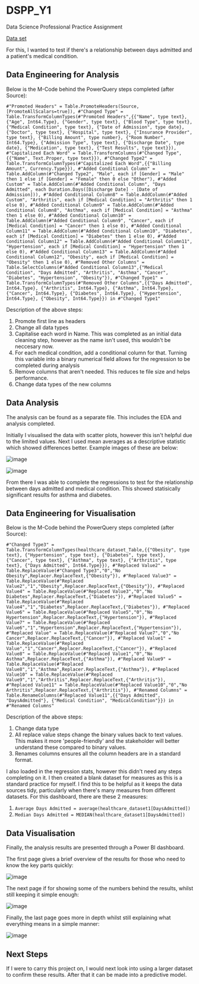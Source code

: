 # DSPP_Y1
Data Science Professional Practice Assignment

[Data set](https://www.kaggle.com/datasets/prasad22/healthcare-dataset?resource=download)

For this, I wanted to test if there's a relationship between days admitted and a patient's medical condition. 

## Data Engineering for Analysis
Below is the M-Code behind the PowerQuery steps completed (after Source):

`#"Promoted Headers" = Table.PromoteHeaders(Source, [PromoteAllScalars=true]),
    #"Changed Type" = Table.TransformColumnTypes(#"Promoted Headers",{{"Name", type text}, {"Age", Int64.Type}, {"Gender", type text}, {"Blood Type", type text}, {"Medical Condition", type text}, {"Date of Admission", type date}, {"Doctor", type text}, {"Hospital", type text}, {"Insurance Provider", type text}, {"Billing Amount", type number}, {"Room Number", Int64.Type}, {"Admission Type", type text}, {"Discharge Date", type date}, {"Medication", type text}, {"Test Results", type text}}),
    #"Capitalized Each Word" = Table.TransformColumns(#"Changed Type",{{"Name", Text.Proper, type text}}),
    #"Changed Type2" = Table.TransformColumnTypes(#"Capitalized Each Word",{{"Billing Amount", Currency.Type}}),
    #"Added Conditional Column" = Table.AddColumn(#"Changed Type2", "Male", each if [Gender] = "Male" then 1 else if [Gender] = "Female" then 0 else "Other"),
    #"Added Custom" = Table.AddColumn(#"Added Conditional Column", "Days Admitted", each Duration.Days([Discharge Date] - [Date of Admission])),
    #"Added Conditional Column8" = Table.AddColumn(#"Added Custom", "Arthritis", each if [Medical Condition] = "Arthritis" then 1 else 0),
    #"Added Conditional Column9" = Table.AddColumn(#"Added Conditional Column8", "Asthma", each if [Medical Condition] = "Asthma" then 1 else 0),
    #"Added Conditional Column10" = Table.AddColumn(#"Added Conditional Column9", "Cancer", each if [Medical Condition] = "Cancer" then 1 else 0),
    #"Added Conditional Column11" = Table.AddColumn(#"Added Conditional Column10", "Diabetes", each if [Medical Condition] = "Diabetes" then 1 else 0),
    #"Added Conditional Column12" = Table.AddColumn(#"Added Conditional Column11", "Hypertension", each if [Medical Condition] = "Hypertension" then 1 else 0),
    #"Added Conditional Column13" = Table.AddColumn(#"Added Conditional Column12", "Obesity", each if [Medical Condition] = "Obesity" then 1 else 0),
    #"Removed Other Columns" = Table.SelectColumns(#"Added Conditional Column13",{"Medical Condition", "Days Admitted", "Arthritis", "Asthma", "Cancer", "Diabetes", "Hypertension", "Obesity"}),
    #"Changed Type1" = Table.TransformColumnTypes(#"Removed Other Columns",{{"Days Admitted", Int64.Type}, {"Arthritis", Int64.Type}, {"Asthma", Int64.Type}, {"Cancer", Int64.Type}, {"Diabetes", Int64.Type}, {"Hypertension", Int64.Type}, {"Obesity", Int64.Type}})
in
    #"Changed Type1"`
    
Description of the above steps:
1. Promote first line as headers
2. Change all data types
3. Capitalise each word in Name. This was completed as an initial data cleaning step, however as the name isn't used, this wouldn't be neccesary now. 
4. For each medical condition, add a conditional column for that. Turning this variable into a binary numerical field allows for the regression to be completed during analysis
5. Remove columns that aren't needed. This reduces te file size and helps performance.  
6. Change data types of the new columns

## Data Analysis
The analysis can be found as a separate file. This includes the EDA and analysis completed. 

Initially I visualised the data with scatter plots, however this isn't helpful due to the limited values. Next I used mean averages as a descriptive statistic which showed differences better. Example images of these are below:

![image](https://github.com/user-attachments/assets/9ece95ef-3b15-44a8-b976-1816cc1f454e)

![image](https://github.com/user-attachments/assets/9f455216-c2f9-45f6-a3f1-c6a7515f0e85)

From there I was able to complete the regressions to test for the relationship between days admitted and medical condition. This showed statisically significant results for asthma and diabetes. 

## Data Engineering for Visualisation
Below is the M-Code behind the PowerQuery steps completed (after Source):

`#"Changed Type3" = Table.TransformColumnTypes(healthcare_dataset_Table,{{"Obesity", type text}, {"Hypertension", type text}, {"Diabetes", type text}, {"Cancer", type text}, {"Asthma", type text}, {"Arthritis", type text}, {"Days Admitted", Int64.Type}}),
    #"Replaced Value2" = Table.ReplaceValue(#"Changed Type3","0","No Obesity",Replacer.ReplaceText,{"Obesity"}),
    #"Replaced Value3" = Table.ReplaceValue(#"Replaced Value2","1","Obesity",Replacer.ReplaceText,{"Obesity"}),
    #"Replaced Value4" = Table.ReplaceValue(#"Replaced Value3","0","No Diabetes",Replacer.ReplaceText,{"Diabetes"}),
    #"Replaced Value5" = Table.ReplaceValue(#"Replaced Value4","1","Diabetes",Replacer.ReplaceText,{"Diabetes"}),
    #"Replaced Value6" = Table.ReplaceValue(#"Replaced Value5","0","No Hypertension",Replacer.ReplaceText,{"Hypertension"}),
    #"Replaced Value7" = Table.ReplaceValue(#"Replaced Value6","1","Hypertension",Replacer.ReplaceText,{"Hypertension"}),
    #"Replaced Value" = Table.ReplaceValue(#"Replaced Value7","0","No Cancer",Replacer.ReplaceText,{"Cancer"}),
    #"Replaced Value1" = Table.ReplaceValue(#"Replaced Value","1","Cancer",Replacer.ReplaceText,{"Cancer"}),
    #"Replaced Value8" = Table.ReplaceValue(#"Replaced Value1","0","No Asthma",Replacer.ReplaceText,{"Asthma"}),
    #"Replaced Value9" = Table.ReplaceValue(#"Replaced Value8","1","Asthma",Replacer.ReplaceText,{"Asthma"}),
    #"Replaced Value10" = Table.ReplaceValue(#"Replaced Value9","1","Arthritis",Replacer.ReplaceText,{"Arthritis"}),
    #"Replaced Value11" = Table.ReplaceValue(#"Replaced Value10","0","No Arthritis",Replacer.ReplaceText,{"Arthritis"}),
    #"Renamed Columns" = Table.RenameColumns(#"Replaced Value11",{{"Days Admitted", "DaysAdmitted"}, {"Medical Condition", "MedicalCondition"}})
in
    #"Renamed Columns"`

Description of the above steps:
1. Change data type
2. All replace value steps change the binary values back to text values. This makes it more 'people-friendly' and the stakeholder will better understand these compared to binary values.
3. Renames columns ensures all the column headers are in a standard format.

I also loaded in the regression stats, however this didn't need any steps completing on it. I then created a blank dataset for measures as this is a standard practice for myself. I find this to be helpful as it keeps the data sources tidy, particularly when there's many measures from different datasets. For this dashboard, there are these 2 measures: 
1. `Average Days Admitted = average(healthcare_dataset1[DaysAdmitted])`
2. `Median Days Admitted = MEDIAN(healthcare_dataset1[DaysAdmitted])`

## Data Visualisation
Finally, the analysis results are presented through a Power BI dashboard. 

The first page gives a brief overview of the results for those who need to know the key parts quickly:

![image](https://github.com/user-attachments/assets/147d7171-2c68-4740-b083-b39cbd0ea0c0)

The next page if for showing some of the numbers behind the results, whilst still keeping it simple enough:

![image](https://github.com/user-attachments/assets/e70122e6-fe09-46df-bafd-c9dd5f566b7c)

Finally, the last page goes more in depth whilst still explaining what everything means in a simple manner:

![image](https://github.com/user-attachments/assets/bbef43ca-d7e7-4ae8-94e6-38935e5cbd8f)

## Next Steps
If I were to carry this project on, I would next look into using a larger dataset to confirm these results. After that it can be made into a predictive model. 




